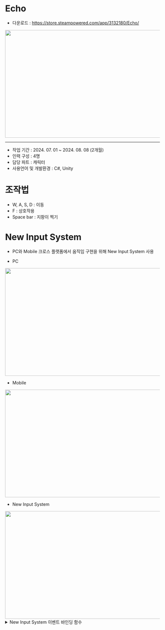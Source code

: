 # Echo
* 다운로드 : <https://store.steampowered.com/app/3132180/Echo/>
  
<img src="Image/Echo.png" width="600" height="350"/>

***

* 작업 기간 : 2024. 07. 01 ~ 2024. 08. 08 (2개월)
* 인력 구성 : 4명
* 담당 파트 : 캐릭터
* 사용언어 및 개발환경 : C#, Unity
  
# 조작법    
* W, A, S, D : 이동
* F : 상호작용
* Space bar : 지팡이 찍기
  
# New Input System
* PC와 Mobile 크로스 플랫폼에서 움직임 구현을 위해 New Input System 사용
  
* PC

<img src="Image/PC.gif" width="600" height="350"/>

* Mobile
  
<img src="Image/Mobile.gif" width="600" height="350"/>

* New Input System
  
<img src="Image/NewInputSystem.png" width="600" height="350"/>

<details>
<summary> New Input System 이벤트 바인딩 함수</summary>
	
```cs
